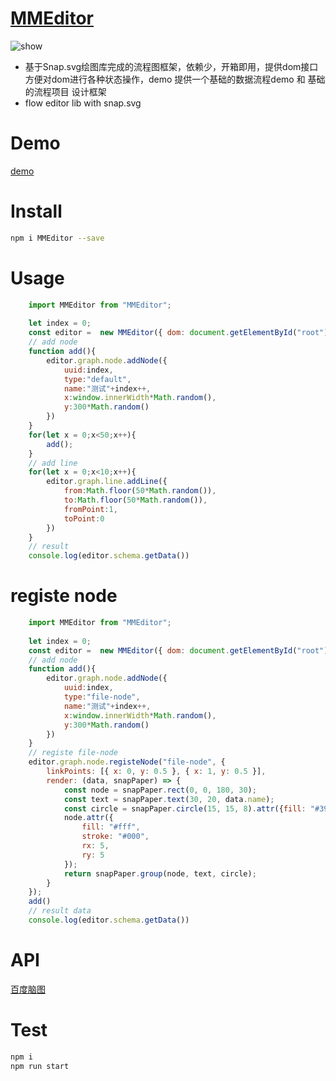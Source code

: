 # [MMEditor](https://mizy.github.io/MMEditor)
![show](https://mizy.github.io/MMEditor/snapshot.png)
* 基于Snap.svg绘图库完成的流程图框架，依赖少，开箱即用，提供dom接口方便对dom进行各种状态操作，demo 提供一个基础的数据流程demo 和 基础的流程项目 设计框架
* flow editor lib with snap.svg

# Demo

[demo](https://mizy.github.io/MMEditor/dist)

# Install
```sh
npm i MMEditor --save
```

# Usage
```javascript
	import MMEditor from "MMEditor";
	
	let index = 0;
	const editor =  new MMEditor({ dom: document.getElementById("root")});
	// add node
	function add(){
		editor.graph.node.addNode({
			uuid:index,
			type:"default",
			name:"测试"+index++,
			x:window.innerWidth*Math.random(),
			y:300*Math.random()
		})
	}
	for(let x = 0;x<50;x++){
		add();
	}
	// add line
	for(let x = 0;x<10;x++){
		editor.graph.line.addLine({
			from:Math.floor(50*Math.random()),
			to:Math.floor(50*Math.random()),
			fromPoint:1,
			toPoint:0
		})
	}
	// result
	console.log(editor.schema.getData())
```

# registe node

```javascript
	import MMEditor from "MMEditor";
	
	let index = 0;
	const editor =  new MMEditor({ dom: document.getElementById("root")});
	// add node
	function add(){
		editor.graph.node.addNode({
			uuid:index,
			type:"file-node",
			name:"测试"+index++,
			x:window.innerWidth*Math.random(),
			y:300*Math.random()
		})
	} 
	// registe file-node
	editor.graph.node.registeNode("file-node", {
		linkPoints: [{ x: 0, y: 0.5 }, { x: 1, y: 0.5 }],
		render: (data, snapPaper) => {
			const node = snapPaper.rect(0, 0, 180, 30);
			const text = snapPaper.text(30, 20, data.name);
			const circle = snapPaper.circle(15, 15, 8).attr({fill: "#39a"});
			node.attr({
				fill: "#fff",
				stroke: "#000",
				rx: 5,
				ry: 5
			});
			return snapPaper.group(node, text, circle);
		}
	});
	add()
	// result data
	console.log(editor.schema.getData())
```

# API

[百度脑图](https://naotu.baidu.com/file/1dd5c0ff16911b44ca80ab25424908d0)


# Test
``` sh
npm i
npm run start
```
 